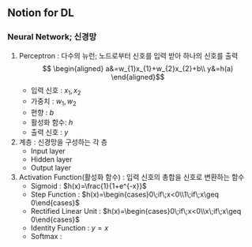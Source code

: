 ## Notion for DL

### Neural Network; 신경망

1. Perceptron : 다수의 뉴런; 노드로부터 신호를 입력 받아 하나의 신호를 출력 
$$
\begin{aligned}
a&=w_{1}x_{1}+w_{2}x_{2}+b\\
y&=h(a)
\end{aligned}$$
	- 입력 신호 : $x_{1}, x_{2}$
	- 가중치 : $w_{1}, w_{2}$
	- 편향 : $b$
	- 활성화 함수:  $h$
	- 출력 신호 : $y$
3. 계층 : 신경망을 구성하는 각 층
	- Input layer
	- Hidden layer
	- Output layer
4. Activation Function(활성화 함수) : 입력 신호의 총합을 신호로 변환하는 함수
	- Sigmoid : $h(x)=\frac{1}{1+e^{-x}}$
	- Step Function : $h(x)=\begin{cases}0\;if\;x<0\\1\;if\;x\geq 0\end{cases}$
	- Rectified Linear Unit : $h(x)=\begin{cases}0\;if\;x<0\\x\;if\;x\geq 0\end{cases}$
	- Identity Function : $y=x$
	- Softmax : 